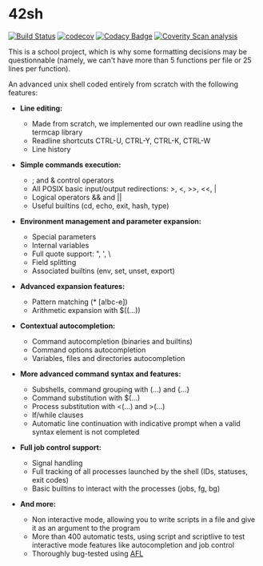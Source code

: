 # 42sh

[![Build Status](https://travis-ci.com/42shell/42sh.svg?branch=master)](https://travis-ci.com/42shell/42sh)
[![codecov](https://codecov.io/gh/42shell/42sh/branch/master/graph/badge.svg)](https://codecov.io/gh/42shell/42sh)
[![Codacy Badge](https://api.codacy.com/project/badge/Grade/a3f04c20ba3845da9733c5b79a84e2f5)](https://www.codacy.com/gh/42shell/42sh?utm_source=github.com\&utm_medium=referral\&utm_content=42shell/42sh\&utm_campaign=Badge_Grade)
[![Coverity Scan analysis](https://img.shields.io/coverity/scan/20272.svg)](https://scan.coverity.com/projects/20272)

This is a school project, which is why some formatting decisions may be questionnable
(namely, we can't have more than 5 functions per file or 25 lines per function).

An advanced unix shell coded entirely from scratch with the following features:

*   **Line editing:**
    *   Made from scratch, we implemented our own readline using the termcap library
    *   Readline shortcuts CTRL-U, CTRL-Y, CTRL-K, CTRL-W
    *   Line history

*   **Simple commands execution:**
    *   ; and & control operators
    *   All POSIX basic input/output redirections: >, <, >>, <<, |
    *   Logical operators && and ||
    *   Useful builtins (cd, echo, exit, hash, type)

*   **Environment management and parameter expansion:**
    *   Special parameters
    *   Internal variables
    *   Full quote support: ", ', \\
    *   Field splitting
    *   Associated builtins (env, set, unset, export)

*   **Advanced expansion features:**
    *   Pattern matching (\* \[a!bc-e])
    *   Arithmetic expansion with $((...))

*   **Contextual autocompletion:**
    *   Command autocompletion (binaries and builtins)
    *   Command options autocompletion
    *   Variables, files and directories autocompletion

*   **More advanced command syntax and features:**
    *   Subshells, command grouping with (...) and {...}
    *   Command substitution with $(...)
    *   Process substitution with <(...) and >(...)
    *   If/while clauses
    *   Automatic line continuation with indicative prompt when a valid syntax element is not completed

*   **Full job control support:**
    *   Signal handling
    *   Full tracking of all processes launched by the shell (IDs, statuses, exit codes)
    *   Basic builtins to interact with the processes (jobs, fg, bg)

*   **And more:**
    *   Non interactive mode, allowing you to write scripts in a file and give it as an argument to the program
    *   More than 400 automatic tests, using script and scriptlive to test interactive mode features like autocompletion and job control
    *   Thoroughly bug-tested using [AFL](https://github.com/google/AFL)

